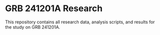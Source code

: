 # GRB 241201A Research

This repository contains all research data, analysis scripts, and results for the study on GRB 241201A.